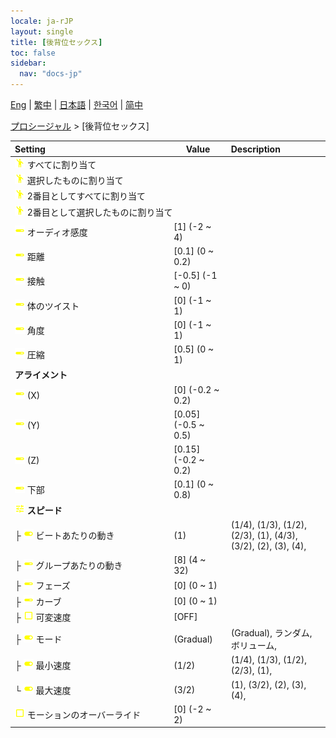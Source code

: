 ```yaml
---
locale: ja-rJP
layout: single
title: [後背位セックス]
toc: false
sidebar:
  nav: "docs-jp"
---
```

[Eng](/dancexr/menu/2025.4/motion/sex_from_behind) | [繁中](/tw/dancexr/menu/2025.4/motion/sex_from_behind) | [日本語](/jp/dancexr/menu/2025.4/motion/sex_from_behind) | [한국어](/kr/dancexr/menu/2025.4/motion/sex_from_behind) | [简中](/zh/dancexr/menu/2025.4/motion/sex_from_behind)

[プロシージャル](../menu#プロシージャル) > [後背位セックス]



| Setting | Value | Description |
| :--- | --- | :--- |
|<nobr>![motion icon](/images/icon/ic_motion.png) すべてに割り当て</nobr>|| 
|<nobr>![motion icon](/images/icon/ic_motion.png) 選択したものに割り当て</nobr>|| 
|<nobr>![motion icon](/images/icon/ic_motion.png) 2番目としてすべてに割り当て</nobr>|| 
|<nobr>![motion icon](/images/icon/ic_motion.png) 2番目として選択したものに割り当て</nobr>|| 
|<nobr>![slider icon](/images/icon/ic_slider.png) オーディオ感度</nobr>| [1] (-2 ~ 4) | 
|<nobr>![slider icon](/images/icon/ic_slider.png) 距離</nobr>| [0.1] (0 ~ 0.2) | 
|<nobr>![slider icon](/images/icon/ic_slider.png) 接触</nobr>| [-0.5] (-1 ~ 0) | 
|<nobr>![slider icon](/images/icon/ic_slider.png) 体のツイスト</nobr>| [0] (-1 ~ 1) | 
|<nobr>![slider icon](/images/icon/ic_slider.png) 角度</nobr>| [0] (-1 ~ 1) | 
|<nobr>![slider icon](/images/icon/ic_slider.png) 圧縮</nobr>| [0.5] (0 ~ 1) | 
|<nobr> <b>アライメント</b></nobr>|| 
|<nobr>![slider icon](/images/icon/ic_slider.png) (X)</nobr>| [0] (-0.2 ~ 0.2) | 
|<nobr>![slider icon](/images/icon/ic_slider.png) (Y)</nobr>| [0.05] (-0.5 ~ 0.5) | 
|<nobr>![slider icon](/images/icon/ic_slider.png) (Z)</nobr>| [0.15] (-0.2 ~ 0.2) | 
|<nobr>![slider icon](/images/icon/ic_slider.png) 下部</nobr>| [0.1] (0 ~ 0.8) | 
|<nobr>![tune icon](/images/icon/ic_tune.png) <b>スピード</b></nobr>| | 
|<nobr>├&nbsp;![toggle_on icon](/images/icon/ic_toggle_on.png) ビートあたりの動き</nobr>| (1) | (1/4), (1/3), (1/2), (2/3), (1), (4/3), (3/2), (2), (3), (4), 
|<nobr>├&nbsp;![slider icon](/images/icon/ic_slider.png) グループあたりの動き</nobr>| [8] (4 ~ 32) | 
|<nobr>├&nbsp;![slider icon](/images/icon/ic_slider.png) フェーズ</nobr>| [0] (0 ~ 1) | 
|<nobr>├&nbsp;![slider icon](/images/icon/ic_slider.png) カーブ</nobr>| [0] (0 ~ 1) | 
|<nobr>├&nbsp;![check_off icon](/images/icon/ic_check_off.png) 可変速度</nobr>| [OFF] | 
|<nobr>├&nbsp;![toggle_on icon](/images/icon/ic_toggle_on.png) モード</nobr>| (Gradual) | (Gradual), ランダム, ボリューム, 
|<nobr>├&nbsp;![toggle_on icon](/images/icon/ic_toggle_on.png) 最小速度</nobr>| (1/2) | (1/4), (1/3), (1/2), (2/3), (1), 
|<nobr>└&nbsp;![toggle_on icon](/images/icon/ic_toggle_on.png) 最大速度</nobr>| (3/2) | (1), (3/2), (2), (3), (4), 
|<nobr>![check_off icon](/images/icon/ic_check_off.png) モーションのオーバーライド</nobr>| [0] (-2 ~ 2) | 
